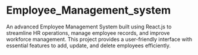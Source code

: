 # Employee_Management_system
An advanced Employee Management System built using React.js to streamline HR operations, manage employee records, and improve workforce management. This project provides a user-friendly interface with essential features to add, update, and delete employees efficiently. 
